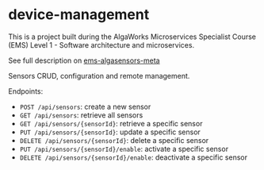 # device-management
This is a project built during the AlgaWorks Microservices Specialist Course (EMS) Level 1 - Software architecture and microservices.

See full description on [ems-algasensors-meta](https://github.com/jeanmalvessi/ems-algasensors-meta)

Sensors CRUD, configuration and remote management.

Endpoints:
- `POST /api/sensors`: create a new sensor
- `GET /api/sensors`: retrieve all sensors
- `GET /api/sensors/{sensorId}`: retrieve a specific sensor
- `PUT /api/sensors/{sensorId}`: update a specific sensor
- `DELETE /api/sensors/{sensorId}`: delete a specific sensor
- `PUT /api/sensors/{sensorId}/enable`: activate a specific sensor
- `DELETE /api/sensors/{sensorId}/enable`: deactivate a specific sensor
